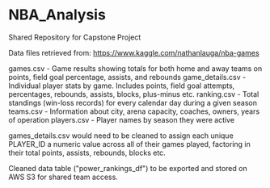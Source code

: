 # NBA_Analysis
Shared Repository for Capstone Project

Data files retrieved from:
https://www.kaggle.com/nathanlauga/nba-games

games.csv - Game results showing totals for both home and away teams on points, field goal percentage, assists, and rebounds
game_details.csv - Individual player stats by game. Includes points, field goal attempts, percentages, rebounds, assists, blocks, plus-minus etc.
ranking.csv - Total standings (win-loss records) for every calendar day during a given season
teams.csv - Information about city, arena capacity, coaches, owners, years of operation
players.csv - Player names by season they were active

games_details.csv would need to be cleaned to assign each unique PLAYER_ID a numeric value across all of their games played, factoring in their total points, assists, rebounds, blocks etc.

Cleaned data table ("power_rankings_df") to be exported and stored on AWS S3 for shared team access.